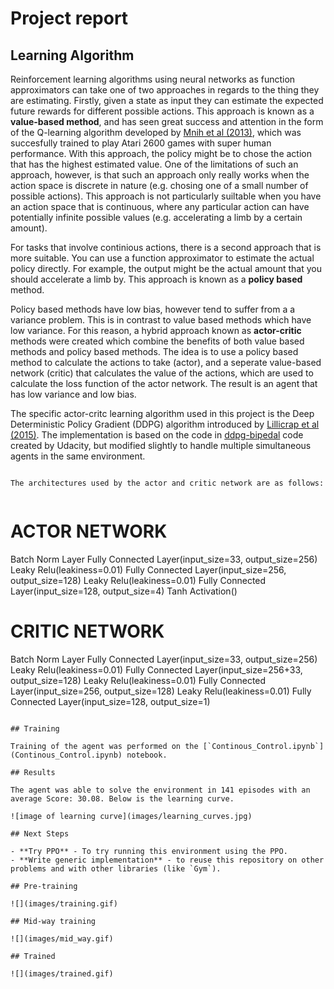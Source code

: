 # Project report

## Learning Algorithm

Reinforcement learning algorithms using neural networks as function approximators can take one of two approaches in regards to the thing they are estimating. Firstly, given a state as input they can estimate the expected future rewards for different possible actions. This approach is known as a **value-based method**, and has seen great success and attention in the form of the Q-learning algorithm developed by [Mnih et al (2013)](https://arxiv.org/pdf/1312.5602v1.pdf), which was succesfully trained to play Atari 2600 games with super human performance. With this approach, the policy might be to chose the action that has the highest estimated value. One of the limitations of such an approach, however, is that such an approach only really works when the action space is discrete in nature (e.g. chosing one of a small number of possible actions). This approach is not particularly suiltable when you have an action space that is continuous, where any particular action can have potentially infinite possible values (e.g. accelerating a limb by a certain amount).

For tasks that involve continious actions, there is a second approach that is more suitable. You can use a function approximator to estimate the actual policy directly. For example, the output might be the actual amount that you should accelerate a limb by. This approach is known as a **policy based** method.

Policy based methods have low bias, however tend to suffer from a a variance problem. This is in contrast to value based methods which have low variance. For this reason, a hybrid approach known as **actor-critic** methods were created which combine the benefits of both value based methods and policy based methods. The idea is to use a policy based method to calculate the actions to take (actor), and a seperate value-based network (critic) that calculates the value of the actions, which are used to calculate the loss function of the actor network. The result is an agent that has low variance and low bias.

The specific actor-critc learning algorithm used in this project is the Deep Deterministic Policy Gradient (DDPG) algorithm introduced by [Lillicrap et al (2015)](https://arxiv.org/abs/1509.02971). The implementation is based on the code in [ddpg-bipedal](https://github.com/udacity/deep-reinforcement-learning/tree/master/ddpg-bipedal) code created by Udacity, but modified slightly to handle multiple simultaneous agents in the same environment.

```

The architectures used by the actor and critic network are as follows:


```
# ACTOR NETWORK
Batch Norm Layer
Fully Connected Layer(input_size=33, output_size=256)
Leaky Relu(leakiness=0.01)
Fully Connected Layer(input_size=256, output_size=128)
Leaky Relu(leakiness=0.01)
Fully Connected Layer(input_size=128, output_size=4)
Tanh Activation()


# CRITIC NETWORK
Batch Norm Layer
Fully Connected Layer(input_size=33, output_size=256)
Leaky Relu(leakiness=0.01)
Fully Connected Layer(input_size=256+33, output_size=128)
Leaky Relu(leakiness=0.01)
Fully Connected Layer(input_size=256, output_size=128)
Leaky Relu(leakiness=0.01)
Fully Connected Layer(input_size=128, output_size=1)
```

## Training

Training of the agent was performed on the [`Continous_Control.ipynb`](Continous_Control.ipynb) notebook.

## Results

The agent was able to solve the environment in 141 episodes with an average Score: 30.08. Below is the learning curve.

![image of learning curve](images/learning_curves.jpg)

## Next Steps

- **Try PPO** - To try running this environment using the PPO.
- **Write generic implementation** - to reuse this repository on other problems and with other libraries (like `Gym`).

## Pre-training

![](images/training.gif)

## Mid-way training

![](images/mid_way.gif)

## Trained

![](images/trained.gif)